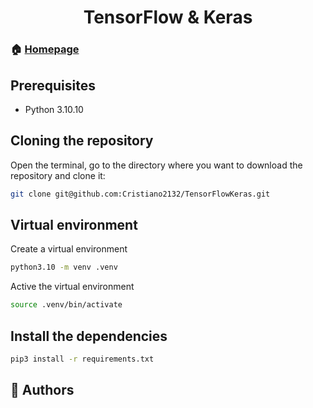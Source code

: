 <h1 align="center">TensorFlow & Keras</h1>

### 🏠 [Homepage](https://cristiano2132.github.io/)

## Prerequisites
* Python 3.10.10


## Cloning the repository

Open the terminal, go to the directory where you want to download the repository and clone it:

```bash
git clone git@github.com:Cristiano2132/TensorFlowKeras.git
```

## Virtual environment

Create a virtual environment

``` bash
python3.10 -m venv .venv
```

Active the virtual environment
``` bash
source .venv/bin/activate 
```



## Install the dependencies
``` bash
pip3 install -r requirements.txt
```


## 🤝 Authors 

